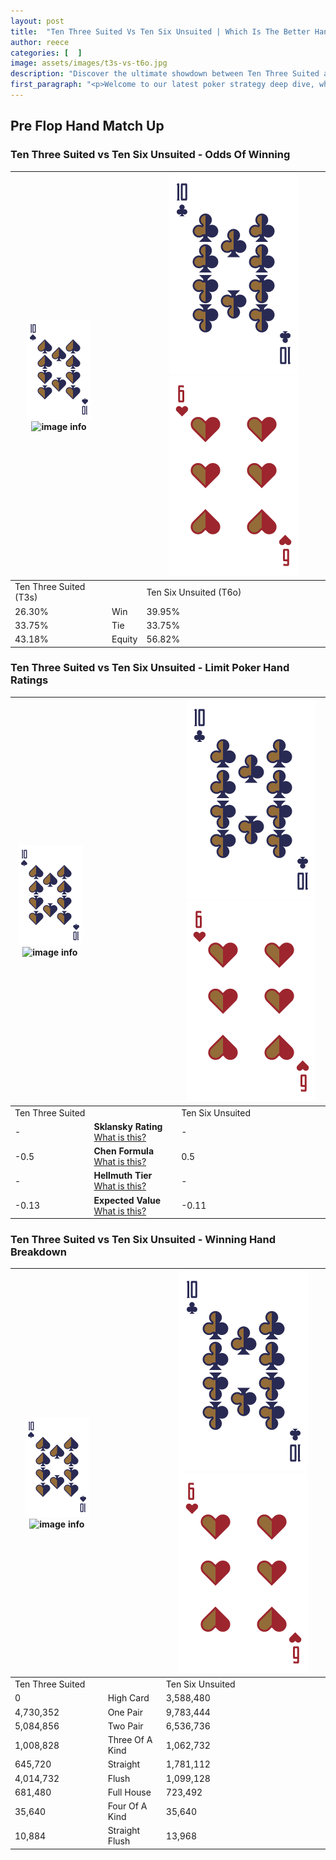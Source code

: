 ```yaml
---
layout: post
title:  "Ten Three Suited Vs Ten Six Unsuited | Which Is The Better Hand In Poker? A Complete Guide"
author: reece
categories: [  ]
image: assets/images/t3s-vs-t6o.jpg
description: "Discover the ultimate showdown between Ten Three Suited and Ten Six Unsuited in poker! Uncover the odds, strategies, and scenarios where one hand triumphs over the other. Get ready to up your poker game with this thrilling analysis."
first_paragraph: "<p>Welcome to our latest poker strategy deep dive, where we're pitting two distinct hands against each other in a high-stakes showdown: Ten Three Suited vs Ten Six Unsuited.</p><p>In the dynamic world of poker, every decision counts, and knowing which hand holds the upper hand is key to your success at the table.</p><p>In this article, we'll dissect these two hands, explore the scenarios where one dominates the other, and equip you with the knowledge to make strategic choices that can tip the odds in your favor.</p><p>Get ready to unravel the intriguing dynamics of these poker hands and elevate your game to new heights.</p>"
---
```




[comment]: # (sp0)

## Pre Flop Hand Match Up

<div class="table hand-ratings" markdown="1"> 



### Ten Three Suited vs Ten Six Unsuited - Odds Of Winning


    
| ![image info](assets/images/hand1/T.png) ![image info](assets/images/hand1/3s.png) |  | ![image info](assets/images/hand2/T.png) ![image info](assets/images/hand2/6o.png) |
| -------- | -------- | -------- |
| Ten Three Suited (T3s) |  | Ten Six Unsuited (T6o) |
| 26.30% | Win | 39.95% |
| 33.75% | Tie | 33.75% |
| 43.18% | Equity | 56.82% |




[comment]: # (sp1)



### Ten Three Suited vs Ten Six Unsuited - Limit Poker Hand Ratings


    
| ![image info](assets/images/hand1/T.png) ![image info](assets/images/hand1/3s.png) |  | ![image info](assets/images/hand2/T.png) ![image info](assets/images/hand2/6o.png) |
| -------- | -------- | -------- |
| Ten Three Suited |  | Ten Six Unsuited |
| - | **Sklansky Rating** [What is this?](/sklansky-rating-explained) | - |
| -0.5 | **Chen Formula** [What is this?](/chen-formula-explained) | 0.5 |
| - | **Hellmuth Tier** [What is this?](/Hellmuth-tier-explained) | - |
| -0.13 | **Expected Value** [What is this?](/expected-value-explained) | -0.11 |




[comment]: # (sp2)



### Ten Three Suited vs Ten Six Unsuited - Winning Hand Breakdown


    
| ![image info](assets/images/hand1/T.png) ![image info](assets/images/hand1/3s.png) |  | ![image info](assets/images/hand2/T.png) ![image info](assets/images/hand2/6o.png) |
| -------- | -------- | -------- |
| Ten Three Suited |  | Ten Six Unsuited |
| 0 | High Card | 3,588,480 |
| 4,730,352 | One Pair | 9,783,444 |
| 5,084,856 | Two Pair | 6,536,736 |
| 1,008,828 | Three Of A Kind | 1,062,732 |
| 645,720 | Straight | 1,781,112 |
| 4,014,732 | Flush | 1,099,128 |
| 681,480 | Full House | 723,492 |
| 35,640 | Four Of A Kind | 35,640 |
| 10,884 | Straight Flush | 13,968 |




[comment]: # (sp3)



</div>

[comment]: # (sp4)



[comment]: # (sp5)


